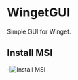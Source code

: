 ﻿# WingetGUI

Simple GUI for Winget.

Install MSI 
------------
-![Install MSI](https://user-images.githubusercontent.com/43472567/173561782-4e093bdd-c067-4a11-9ff7-fac374cc191b.png)

